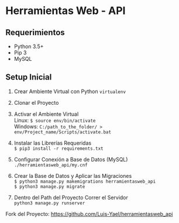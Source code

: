 Herramientas Web - API
====================

## Requerimientos

* Python 3.5+
* Pip 3
* MySQL

## Setup Inicial

1. Crear Ambiente Virtual con Python `virtualenv`

2. Clonar el Proyecto  

3. Activar el Ambiente Virtual\
Linux:
`$ source env/bin/activate`\
Windows: `C:/path_to_the_folder/ > env/Project_name/Scripts/activate.bat`

4. Instalar las Librerías Requeridas\
`$ pip3 install -r requirements.txt`

5. Configurar Conexión a Base de Datos (MySQL)  
`./herramientasweb_api/my.cnf`

6. Crear la Base de Datos y Aplicar las Migraciones  
`$ python3 manage.py makemigrations herramientasweb_api`\
`$ python3 manage.py migrate`

7. Dentro del Path del Proyecto Correr el Servidor\
 `python3 manage.py runserver`

Fork del Proyecto: https://github.com/Luis-Yael/herramientasweb_api
